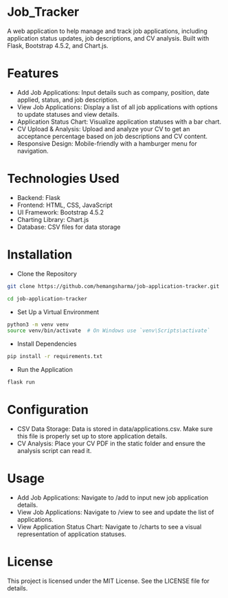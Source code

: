 # Job_Tracker

A web application to help manage and track job applications, including application status updates, job descriptions, and CV analysis. Built with Flask, Bootstrap 4.5.2, and Chart.js.

# Features

- Add Job Applications: Input details such as company, position, date applied, status, and job description.
- View Job Applications: Display a list of all job applications with options to update statuses and view details.
- Application Status Chart: Visualize application statuses with a bar chart.
- CV Upload & Analysis: Upload and analyze your CV to get an acceptance percentage based on job descriptions and CV content.
- Responsive Design: Mobile-friendly with a hamburger menu for navigation.

# Technologies Used

- Backend: Flask
- Frontend: HTML, CSS, JavaScript
- UI Framework: Bootstrap 4.5.2
- Charting Library: Chart.js
- Database: CSV files for data storage

# Installation

- Clone the Repository

```bash
git clone https://github.com/hemangsharma/job-application-tracker.git
```
```bash
cd job-application-tracker
```

- Set Up a Virtual Environment
```bash
python3 -m venv venv
source venv/bin/activate  # On Windows use `venv\Scripts\activate`
```

- Install Dependencies
```bash
pip install -r requirements.txt
```

- Run the Application
```bash
flask run
```

# Configuration

- CSV Data Storage: Data is stored in data/applications.csv. Make sure this file is properly set up to store application details.
- CV Analysis: Place your CV PDF in the static folder and ensure the analysis script can read it.

# Usage

- Add Job Applications: Navigate to /add to input new job application details.
- View Job Applications: Navigate to /view to see and update the list of applications.
- View Application Status Chart: Navigate to /charts to see a visual representation of application statuses.

# License

This project is licensed under the MIT License. See the LICENSE file for details.